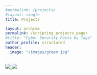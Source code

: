 ```yaml
---
#permalink: /projects/
#layout: single
title: Projects

layout: archive
permalink: /scripting_projects_page/
#title: "Cyber Security Posts by Tags"
author_profile: structured
header:
  image: "/images/green.jpg"
---
```


<a href="https://karlbiron.github.io/scripting_projects_posts/Ruby_Basics/">
   <img src="https://karlbiron.github.io/assets/Ruby_Basics.png">
</a>

<a href="https://karlbiron.github.io/scripting_projects_posts/Ruby_ASCII_Stuffs/">
   <img src="https://karlbiron.github.io/assets/Ruby_ASCII_Stuffs.png">
</a>
